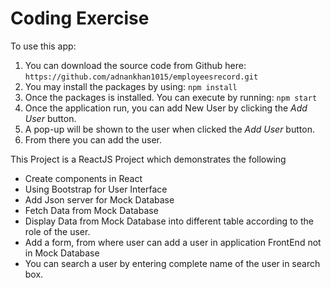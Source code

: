 # Coding Exercise

To use this app:
1. You can download the source code from Github here: `https://github.com/adnankhan1015/employeesrecord.git`
2. You may install the packages by using: `npm install` 
3. Once the packages is installed. You can execute by running: `npm start`
4. Once the application run, you can add New User by clicking the *Add User* button. 
5. A pop-up will be shown to the user when clicked the *Add User* button. 
6. From there you can add the user.

This Project is a ReactJS Project which demonstrates the following

* Create components in React
* Using Bootstrap for User Interface
* Add Json server for Mock Database
* Fetch Data from Mock Database
* Display Data from Mock Database into different table according to the role of the user.
* Add a form, from where user can add a user in application FrontEnd not in Mock Database
* You can search a user by entering complete name of the user in search box.
